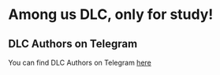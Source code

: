 # Among us DLC, only for study!
<h2>DLC Authors on Telegram</h2>
<p>You can find DLC Authors on Telegram <a href="https://t.me/nasral_hack">here</a>
